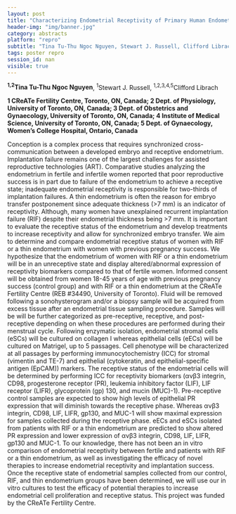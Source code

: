 ```yaml
---
layout: post
title: "Characterizing Endometrial Receptivity of Primary Human Endometrial Cells In Vitro from Women with Implantation Failure"
header-img: "img/banner.jpg"
category: abstracts
platform: "repro"
subtitle: "Tina Tu-Thu Ngoc Nguyen, Stewart J. Russell, Clifford Librach"
tags: poster repro
session_id: nan
visible: true
---
```

**<sup>1,2</sup>Tina Tu-Thu Ngoc Nguyen**, <sup>1</sup>Stewart J. Russell, <sup>1,2,3,4,5</sup>Clifford Librach

__1 CReATe Fertility Centre, Toronto, ON, Canada; 2 Dept. of Physiology, University of Toronto, ON, Canada; 3 Dept. of Obstetrics and Gynaecology, University of Toronto, ON, Canada; 4 Institute of Medical Science, University of Toronto, ON, Canada; 5 Dept. of Gynaecology, Women’s College Hospital, Ontario, Canada__

Conception is a complex process that requires synchronized cross-communication between a developed embryo and receptive endometrium. Implantation failure remains one of the largest challenges for assisted reproductive technologies (ART). Comparative studies analyzing the endometrium in fertile and infertile women reported that poor reproductive success is in part due to failure of the endometrium to achieve a receptive state; inadequate endometrial receptivity is responsible for two-thirds of implantation failures. A thin endometrium is often the reason for embryo transfer postponement since adequate thickness (>7 mm) is an indicator of receptivity. Although, many women have unexplained recurrent implantation failure (RIF) despite their endometrial thickness being >7 mm. It is important to evaluate the receptive status of the endometrium and develop treatments to increase receptivity and allow for synchronized embryo transfer. We aim to determine and compare endometrial receptive status of women with RIF or a thin endometrium with women with previous pregnancy success. We hypothesize that the endometrium of women with RIF or a thin endometrium will be in an unreceptive state and display altered/abnormal expression of receptivity biomarkers compared to that of fertile women. Informed consent will be obtained from women 18-45 years of age with previous pregnancy success (control group) and with RIF or a thin endometrium at the CReATe Fertility Centre (REB #34490, University of Toronto). Fluid will be removed following a sonohysterogram and/or a biopsy sample will be acquired from excess tissue after an endometrial tissue sampling procedure. Samples will be will be further categorized as pre-receptive, receptive, and post-receptive depending on when these procedures are performed during their menstrual cycle. Following enzymatic isolation, endometrial stromal cells (eSCs) will be cultured on collagen I whereas epithelial cells (eECs) will be cultured on Matrigel, up to 5 passages. Cell phenotype will be characterized at all passages by performing immunocytochemistry (ICC) for stromal (vimentin and TE-7) and epithelial (cytokeratin, and epithelial-specific antigen (EpCAM)) markers. The receptive status of the endometrial cells will be determined by performing ICC for receptivity biomarkers (ανβ3 integrin, CD98, progesterone receptor (PR), leukemia inhibitory factor (LIF), LIF receptor (LIFR), glycoprotein (gp) 130, and mucin (MUC)-1). Pre-receptive control samples are expected to show high levels of epithelial PR expression that will diminish towards the receptive phase. Whereas ανβ3 integrin, CD98, LIF, LIFR, gp130, and MUC-1 will show maximal expression for samples collected during the receptive phase. eECs and eSCs isolated from patients with RIF or a thin endometrium are predicted to show altered PR expression and lower expression of ανβ3 integrin, CD98, LIF, LIFR, gp130 and MUC-1. To our knowledge, there has not been an in vitro comparison of endometrial receptivity between fertile and patients with RIF or a thin endometrium, as well as investigating the efficacy of novel therapies to increase endometrial receptivity and implantation success. Once the receptive state of endometrial samples collected from our control, RIF, and thin endometrium groups have been determined, we will use our in vitro cultures to test the efficacy of potential therapies to increase endometrial cell proliferation and receptive status. This project was funded by the CReATe Fertility Centre.